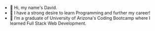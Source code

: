 - 👋 Hi, my name's David.
- 👀 I have a strong desire to learn Programming and further my career!
- 🌱 I’m a graduate of University of Arizona's Coding Bootcamp where I learned Full Stack Web Development.

<!---
D-Whipp/D-Whipp is a ✨ special ✨ repository because its `README.md` (this file) appears on your GitHub profile.
You can click the Preview link to take a look at your changes.
--->
